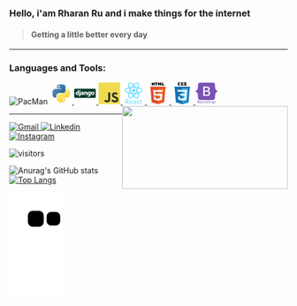 ### Hello, i'am Rharan Ru and i make things for the internet
#### <blockquote>Getting a little better every day</blockquote>
<hr />

<h3 align="left">Languages and Tools:</h3>
<div>
  <img src="https://i.gifer.com/origin/64/649852e53b7e4edf15ea1c2f23a61f29_w200.gif" width="40" height="40" alt='PacMan'/>
  <a href="https://www.python.org" target="_blank" rel="noreferrer"> 
    <img src="https://raw.githubusercontent.com/devicons/devicon/master/icons/python/python-original.svg" alt="python" width="40" height="40"/> 
  </a> 

  <a href="https://www.djangoproject.com/" target="_blank" rel="noreferrer"> 
    <img src="https://raw.githubusercontent.com/devicons/devicon/master/icons/django/django-original.svg" alt="django" width="40" height="40"/> 
  </a> 

  <a href="https://developer.mozilla.org/en-US/docs/Web/JavaScript" target="_blank" rel="noreferrer"> 
    <img src="https://raw.githubusercontent.com/devicons/devicon/master/icons/javascript/javascript-original.svg" alt="javascript" width="40" height="40"/> 
  </a> 

  <a href="https://reactjs.org/" target="_blank" rel="noreferrer"> 
    <img src="https://raw.githubusercontent.com/devicons/devicon/master/icons/react/react-original-wordmark.svg" alt="react" width="40" height="40"/> 
  </a> 

  <a href="https://www.w3.org/html/" target="_blank" rel="noreferrer"> 
    <img src="https://raw.githubusercontent.com/devicons/devicon/master/icons/html5/html5-original-wordmark.svg" alt="html5" width="40" height="40"/> 
  </a>

  <a href="https://www.w3schools.com/css/" target="_blank" rel="noreferrer"> 
    <img src="https://raw.githubusercontent.com/devicons/devicon/master/icons/css3/css3-original-wordmark.svg" alt="css3" width="40" height="40"/> 
  </a> 

  <a href="https://getbootstrap.com" target="_blank" rel="noreferrer"> 
    <img src="https://raw.githubusercontent.com/devicons/devicon/master/icons/bootstrap/bootstrap-plain-wordmark.svg" alt="bootstrap" width="40" height="40"/> 
  </a> 
  
  <img align="right" src="https://jonchaisson.files.wordpress.com/2021/10/anime-writing.gif" height="150" width="300" />
  
  <hr />
  
  <a href="mailto:rharanru@gmail.com">
    <img src="https://img.shields.io/badge/Gmail-D14836?style=for-the-badge&logo=gmail&logoColor=white" alt='Gmail' />
  </a>
  <a href="https://www.linkedin.com/in/rharan-ru/">
    <img src="https://img.shields.io/badge/LinkedIn-0077B5?style=for-the-badge&logo=linkedin&logoColor=white" alt='Linkedin' />
  </a>
  <a href="https://www.instagram.com/monkehu/">
    <img src="https://img.shields.io/badge/Instagram-E4405F?style=for-the-badge&logo=instagram&logoColor=white" alt='Instagram' />
  </a>
</div>



![visitors](https://visitor-badge.glitch.me/badge?page_id=Rharan-Ru.README&left_color=green&right_color=red)

![Anurag's GitHub stats](https://github-readme-stats.vercel.app/api?username=Rharan-Ru&count_private=true&theme=tokyonight)
[![Top Langs](https://github-readme-stats.vercel.app/api/top-langs/?username=Rharan-Ru&count_private=true&theme=tokyonight)](https://github.com/anuraghazra/github-readme-stats)

![snake gif](https://github.com/Rharan-Ru/Rharan-Ru/blob/output/github-contribution-grid-snake.svg)
